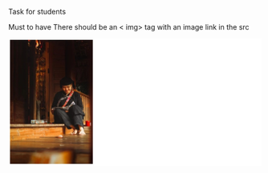 Task for students

Must to have
There should be an < img> tag with an image link in the src

<img src="image.png" >